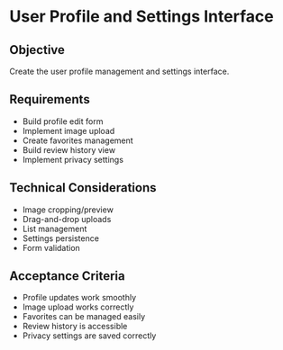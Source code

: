 # User Profile and Settings Interface

## Objective
Create the user profile management and settings interface.

## Requirements
- Build profile edit form
- Implement image upload
- Create favorites management
- Build review history view
- Implement privacy settings

## Technical Considerations
- Image cropping/preview
- Drag-and-drop uploads
- List management
- Settings persistence
- Form validation

## Acceptance Criteria
- Profile updates work smoothly
- Image upload works correctly
- Favorites can be managed easily
- Review history is accessible
- Privacy settings are saved correctly
